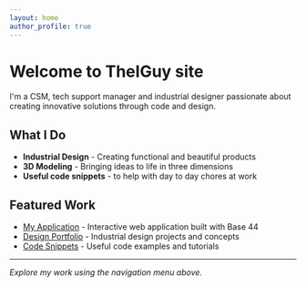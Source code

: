 ```yaml
---
layout: home
author_profile: true
---
```


# Welcome to TheIGuy site

I'm a CSM, tech support manager and industrial designer passionate about creating innovative solutions through code and design.

## What I Do
- **Industrial Design** - Creating functional and beautiful products  
- **3D Modeling** - Bringing ideas to life in three dimensions
- **Useful code snippets** - to help with day to day chores at work

## Featured Work
- [My Application](/app/) - Interactive web application built with Base 44
- [Design Portfolio](/design/) - Industrial design projects and concepts
- [Code Snippets](/code-snippets/) - Useful code examples and tutorials

---

*Explore my work using the navigation menu above.*

